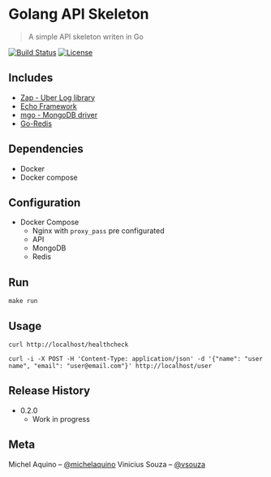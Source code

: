 # Golang API Skeleton
> A simple API skeleton writen in Go


[![Build Status](https://travis-ci.org/michelaquino/golang_api_skeleton.svg?branch=master)](https://travis-ci.org/michelaquino/golang_api_skeleton)
[![License][license-image]][license-url]


## Includes
  - [Zap - Uber Log library](https://github.com/uber-go/zap)
  - [Echo Framework](https://github.com/labstack/echo)
  - [mgo - MongoDB driver](https://github.com/go-mgo/mgo/tree/v2)
  - [Go-Redis](github.com/go-redis/redis)

## Dependencies

- Docker
- Docker compose

## Configuration
- Docker Compose
    - Nginx with `proxy_pass` pre configurated
    - API
    - MongoDB
    - Redis

## Run
`make run`

## Usage
`curl http://localhost/healthcheck`

`curl -i -X POST -H 'Content-Type: application/json' -d '{"name": "user name", "email": "user@email.com"}' http://localhost/user`

## Release History

* 0.2.0
    * Work in progress

## Meta

Michel Aquino – [@michelaquino](https://github.com/michelaquino)
Vinicius Souza – [@vsouza](https://github.com/vsouza)


[license-image]: https://img.shields.io/badge/License-GPL3.0-blue.svg
[license-url]: LICENSE
[travis-image]: https://img.shields.io/travis/michelaquinoe/golang_api_skeleton/master.svg
[travis-url]: https://travis-ci.org/michelaquino/golang_api_skeleton

